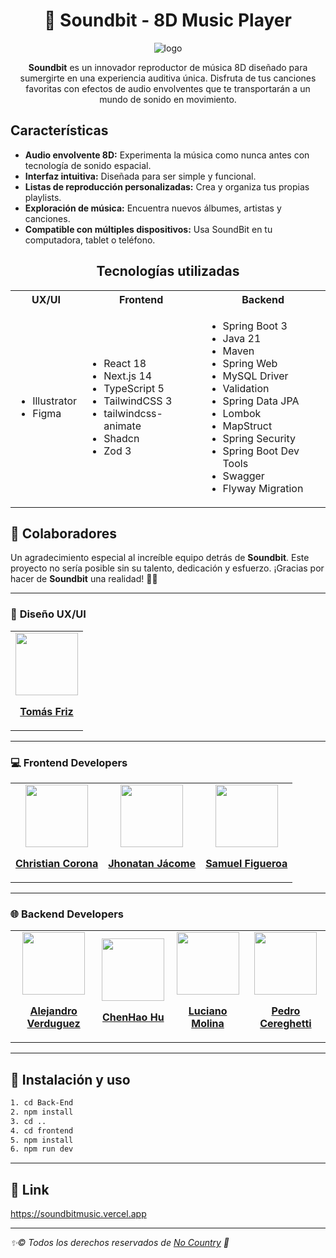 <div align='center'> 

# 🎵 Soundbit - 8D Music Player

![logo](https://github.com/user-attachments/assets/dd50317f-d066-4d69-b325-7692c9d9cda7) 
  
**Soundbit** es un innovador reproductor de música 8D diseñado para sumergirte en una experiencia auditiva única. Disfruta de tus canciones favoritas con efectos de audio envolventes que te transportarán a un mundo de sonido en movimiento.

</div>

## Características

- **Audio envolvente 8D:** Experimenta la música como nunca antes con tecnología de sonido espacial.
- **Interfaz intuitiva:** Diseñada para ser simple y funcional.
- **Listas de reproducción personalizadas:** Crea y organiza tus propias playlists.
- **Exploración de música:** Encuentra nuevos álbumes, artistas y canciones.
- **Compatible con múltiples dispositivos:** Usa SoundBit en tu computadora, tablet o teléfono.

<div align="center">

## Tecnologías utilizadas

  <table>
    <tr>
      <th>UX/UI</th>
      <th>Frontend</th>
      <th>Backend</th>
    </tr>
    <tr>
      <td>
        <ul>
          <li>Illustrator</li>
          <li>Figma</li>
        </ul>
      </td>
      <td>
        <ul>
          <li>React 18</li>
          <li>Next.js 14</li>
          <li>TypeScript 5</li>
          <li>TailwindCSS 3</li>
          <li>tailwindcss-animate</li>
          <li>Shadcn</li>
          <li>Zod 3</li>
        </ul>
      </td>
      <td>
        <ul>
          <li>Spring Boot 3</li>
          <li>Java 21</li>
          <li>Maven</li>
          <li>Spring Web</li>
          <li>MySQL Driver</li>
          <li>Validation</li>
          <li>Spring Data JPA</li>
          <li>Lombok</li>
          <li>MapStruct</li>
          <li>Spring Security</li>
          <li>Spring Boot Dev Tools</li>
          <li>Swagger</li>
          <li>Flyway Migration</li>
        </ul>
      </td>
    </tr>
  </table>
</div>

## 🤝 Colaboradores

Un agradecimiento especial al increíble equipo detrás de **Soundbit**. Este proyecto no sería posible sin su talento, dedicación y esfuerzo. ¡Gracias por hacer de **Soundbit** una realidad! 🚀🎶

---

### 🎨 **Diseño UX/UI**

<table>
  <tr>
    <td align="center">
      <img src="https://github.com/user-attachments/assets/39289af4-0b5f-47f2-bab4-07047bfb9bf7" width="100">
      <p><b><a href="https://www.linkedin.com/in/tom%C3%A1s-agust%C3%ADn-friz-dpw/">Tomás Friz</a></b></p>
    </td>
  </tr>
</table>

---

### 💻 **Frontend Developers**

<table>
  <tr>
    <td align="center">
      <img src="https://github.com/user-attachments/assets/c5d96cea-8709-4944-a2a4-2d7fdd2813aa" width="100">
      <p><b><a href="https://www.linkedin.com/in/chriscoronab">Christian Corona</a></b></p>
    </td>
    <td align="center">
      <img src="https://github.com/user-attachments/assets/c038cfe5-084e-4020-946d-00699aedb680" width="100">
      <p><b><a href="https://www.linkedin.com/in/jhonatan-steven-jacome-/">Jhonatan Jácome</a></b></p>
    </td>
    <td align="center">
      <img src="https://github.com/user-attachments/assets/55773d29-7a81-4f05-a71f-0ddb726c079b" width="100">
      <p><b><a href="https://www.linkedin.com/in/samudev/">Samuel Figueroa</a></b></p>
    </td>
  </tr>
</table>

---

### 🌐 **Backend Developers**

<table>
  <tr>
    <td align="center">
      <img src="https://github.com/user-attachments/assets/44fc91e0-5ac2-4d42-892a-11e6b49b7ce5" width="100">
      <p><b><a href="https://www.linkedin.com/in/alejandro-verduguez/">Alejandro Verduguez</a></b></p>
    </td>
    <td align="center">
      <img src="https://github.com/user-attachments/assets/b6bf7201-67e2-4bb6-afa6-10de9980cec7" width="100">
      <p><b><a href="https://www.linkedin.com/in/chenhao-hu/">ChenHao Hu</a></b></p>
    </td>
    <td align="center">
      <img src="https://github.com/user-attachments/assets/d586b89f-fc45-4e22-bb46-2ac8dfdd0bed" width="100">
      <p><b><a href="https://www.linkedin.com/in/luciano-molina-/">Luciano Molina</a></b></p>
    </td>
    <td align="center">
      <img src="https://github.com/user-attachments/assets/75a00f93-2fa3-4c26-a459-63cf6e1a542e" width="100">
      <p><b><a href="https://www.linkedin.com/in/pedro-cereghetti-48448824a/">Pedro Cereghetti</a></b></p>
    </td>
  </tr>
</table>

---

## 🌌 Instalación y uso

```bash
1. cd Back-End
2. npm install
3. cd ..
4. cd frontend
5. npm install
6. npm run dev
```

---

## 🔗 Link

https://soundbitmusic.vercel.app

---

_✨©️ Todos los derechos reservados de [No Country](https://github.com/No-Country-simulation)   🚀_